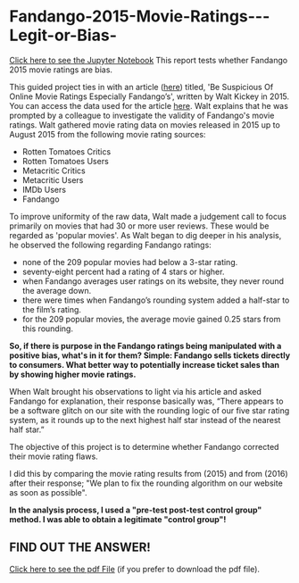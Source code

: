 # Fandango-2015-Movie-Ratings---Legit-or-Bias-
[Click here to see the Jupyter Notebook](Fandango+Movie+Ratings+II.ipynb)
This report tests whether Fandango 2015 movie ratings are bias.

This guided project ties in with an article ([here](https://fivethirtyeight.com/features/fandango-movies-ratings/ 'here')) titled, 'Be Suspicious Of Online Movie Ratings Especially Fandango’s', written by Walt Kickey in 2015. You can access the data used for the article [here](https://github.com/fivethirtyeight/data/tree/master/fandango 'here'). Walt explains that he was prompted by a colleague to investigate the validity of Fandango's movie ratings. Walt gathered movie rating data on movies released in 2015 up to August 2015 from the following movie rating sources:

- Rotten Tomatoes Critics
- Rotten Tomatoes Users
- Metacritic Critics
- Metacritic Users
- IMDb Users
- Fandango

To improve uniformity of the raw data, Walt made a judgement call to focus primarily on movies that had 30 or more user reviews. These would be regarded as 'popular movies'. As Walt began to dig deeper in his analysis, he observed the following regarding Fandango ratings:

- none of the 209 popular movies had below a 3-star rating.
- seventy-eight percent had a rating of 4 stars or higher.
- when Fandango averages user ratings on its website, they never round the average down.
- there were times when Fandango’s rounding system added a half-star to the film’s rating.
- for the 209 popular movies, the average movie gained 0.25 stars from this rounding.

**So, if there is purpose in the Fandango ratings being manipulated with a positive bias, what's in it for them? Simple: Fandango sells tickets directly to consumers. What better way to potentially increase ticket sales than by showing higher movie ratings.**

When Walt brought his observations to light via his article and asked Fandango for explanation, their response basically was, “There appears to be a software glitch on our site with the rounding logic of our five star rating system, as it rounds up to the next highest half star instead of the nearest half star.”

The objective of this project is to determine whether Fandango corrected their movie rating flaws.

I did this by comparing the movie rating results from (2015) and from (2016) after their response; "We plan to fix the rounding algorithm on our website as soon as possible".

**In the analysis process, I used a "pre-test post-test control group" method. I was able to obtain a legitimate "control group"!**

## FIND OUT THE ANSWER!

[Click here to see the pdf File](Fandango+Movie+Ratings+II.pdf) (if you prefer to download the pdf file).
